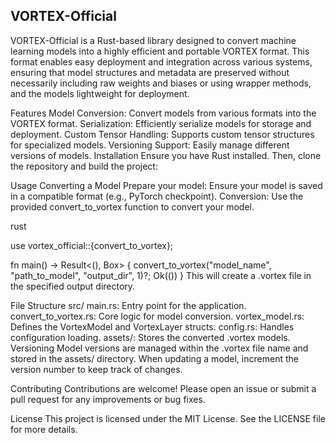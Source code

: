 
## VORTEX-Official
VORTEX-Official is a Rust-based library designed to convert machine learning models into a highly efficient and portable VORTEX format. 
This format enables easy deployment and integration across various systems, ensuring that model structures and metadata are preserved 
without necessarily including raw weights and biases or using wrapper methods, and the models lightweight for deployment.


Features
Model Conversion: Convert models from various formats into the VORTEX format.
Serialization: Efficiently serialize models for storage and deployment.
Custom Tensor Handling: Supports custom tensor structures for specialized models.
Versioning Support: Easily manage different versions of models.
Installation
Ensure you have Rust installed. Then, clone the repository and build the project:


Usage
Converting a Model
Prepare your model: Ensure your model is saved in a compatible format (e.g., PyTorch checkpoint).
Conversion: Use the provided convert_to_vortex function to convert your model.

rust

use vortex_official::{convert_to_vortex};

fn main() -> Result<(), Box<dyn std::error::Error>> {
    convert_to_vortex("model_name", "path_to_model", "output_dir", 1)?;
    Ok(())
}
This will create a .vortex file in the specified output directory.

File Structure
src/
main.rs: Entry point for the application.
convert_to_vortex.rs: Core logic for model conversion.
vortex_model.rs: Defines the VortexModel and VortexLayer structs.
config.rs: Handles configuration loading.
assets/: Stores the converted .vortex models.
Versioning
Model versions are managed within the .vortex file name and stored in the assets/ directory. When updating a model, increment the version number to keep track of changes.

Contributing
Contributions are welcome! Please open an issue or submit a pull request for any improvements or bug fixes.

License
This project is licensed under the MIT License. See the LICENSE file for more details.
